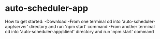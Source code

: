 # auto-scheduler-app

How to get started:
-Download
-From one terminal cd into 'auto-scheduler-app/server' directory and run 'npm start' command
-From another terminal cd into 'auto-scheduler-app/client' directory and run 'npm start' command